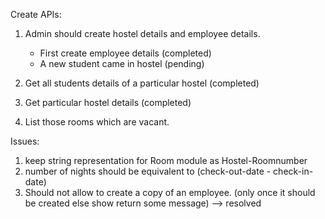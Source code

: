 Create APIs:
1. Admin should create hostel details and employee details.
    - First create employee details (completed)
    - A new student came in hostel (pending)

2. Get all students details of a particular hostel (completed)
3. Get particular hostel details (completed)
4. List those rooms which are vacant.


Issues:
1. keep string representation for Room module as Hostel-Roomnumber
2. number of nights should be equivalent to (check-out-date - check-in-date)
3. Should not allow to create a copy of an employee. (only once it should be created else show return some message) --> resolved
